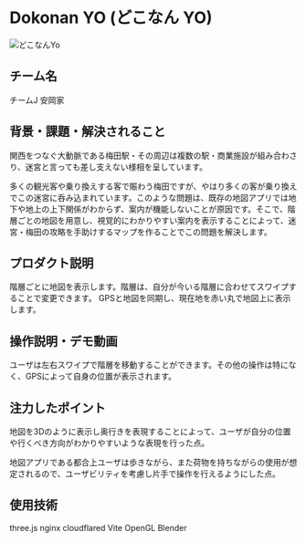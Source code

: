 # Dokonan YO (どこなん YO)  

![どこなんYo](https://kc3.me/cms/wp-content/uploads/2023/11/2b1b6d9083182c0ce0aeb60000b4d7a7.png)


## チーム名
チームJ 安岡家
<!-- チームIDとチーム名を入力してください -->


## 背景・課題・解決されること

<!-- テーマ「関西をいい感じに」に対して、考案するプロダクトがどういった(Why)背景から思いついたのか、どのよう(What)な課題があり、どのよう(How)に解決するのかを入力してください -->
関西をつなぐ大動脈である梅田駅・その周辺は複数の駅・商業施設が組み合わさり、迷宮と言っても差し支えない様相を呈しています。

多くの観光客や乗り換えする客で賑わう梅田ですが、やはり多くの客が乗り換えでこの迷宮に呑み込まれています。このような問題は、既存の地図アプリでは地下や地上の上下関係がわからず、案内が機能しないことが原因です。そこで、階層ごとの地図を用意し、視覚的にわかりやすい案内を表示することによって、迷宮・梅田の攻略を手助けするマップを作ることでこの問題を解決します。


## プロダクト説明
<!-- 開発したプロダクトの説明を入力してください -->
階層ごとに地図を表示します。階層は、自分が今いる階層に合わせてスワイプすることで変更できます。
GPSと地図を同期し、現在地を赤い丸で地図上に表示します。


## 操作説明・デモ動画
<!-- 開発したプロダクトの操作説明について入力してください。また、操作説明デモ動画があれば、埋め込みやリンクを記載してください -->
ユーザは左右スワイプで階層を移動することができます。その他の操作は特になく、GPSによって自身の位置が表示されます。


## 注力したポイント
<!-- 開発したプロダクトの中で、特に注力して作成した箇所・ポイントについて入力してください -->
地図を3Dのように表示し奥行きを表現することによって、ユーザが自分の位置や行くべき方向がわかりやすいような表現を行った点。

地図アプリである都合上ユーザは歩きながら、また荷物を持ちながらの使用が想定されるので、ユーザビリティを考慮し片手で操作を行えるようにした点。


## 使用技術
three.js
nginx
cloudflared
Vite
OpenGL
Blender
